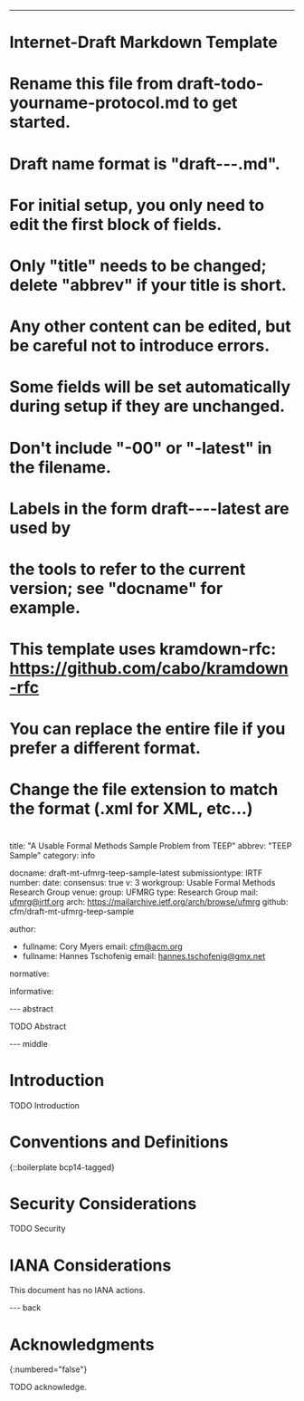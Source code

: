 ---
###
# Internet-Draft Markdown Template
#
# Rename this file from draft-todo-yourname-protocol.md to get started.
# Draft name format is "draft-<yourname>-<workgroup>-<name>.md".
#
# For initial setup, you only need to edit the first block of fields.
# Only "title" needs to be changed; delete "abbrev" if your title is short.
# Any other content can be edited, but be careful not to introduce errors.
# Some fields will be set automatically during setup if they are unchanged.
#
# Don't include "-00" or "-latest" in the filename.
# Labels in the form draft-<yourname>-<workgroup>-<name>-latest are used by
# the tools to refer to the current version; see "docname" for example.
#
# This template uses kramdown-rfc: https://github.com/cabo/kramdown-rfc
# You can replace the entire file if you prefer a different format.
# Change the file extension to match the format (.xml for XML, etc...)
#
###
title: "A Usable Formal Methods Sample Problem from TEEP"
abbrev: "TEEP Sample"
category: info

docname: draft-mt-ufmrg-teep-sample-latest
submissiontype: IRTF
number:
date:
consensus: true
v: 3
workgroup: Usable Formal Methods Research Group
venue:
  group: UFMRG
  type: Research Group
  mail: ufmrg@irtf.org
  arch: https://mailarchive.ietf.org/arch/browse/ufmrg
  github: cfm/draft-mt-ufmrg-teep-sample

author:
 - fullname: Cory Myers
   email: cfm@acm.org
 - fullname: Hannes Tschofenig
   email: hannes.tschofenig@gmx.net

normative:

informative:


--- abstract

TODO Abstract


--- middle

# Introduction

TODO Introduction


# Conventions and Definitions

{::boilerplate bcp14-tagged}


# Security Considerations

TODO Security


# IANA Considerations

This document has no IANA actions.


--- back

# Acknowledgments
{:numbered="false"}

TODO acknowledge.

